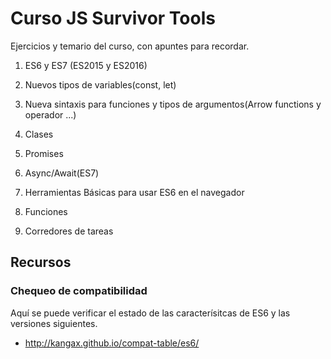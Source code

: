 # Curso JS Survivor Tools

Ejercicios y temario del curso, con apuntes para recordar.

1. ES6 y ES7 (ES2015 y ES2016)
  1. Nuevos tipos de variables(const, let)
  2. Nueva sintaxis para funciones y tipos de argumentos(Arrow functions y operador ...)
  3. Clases
  4. Promises
  5. Async/Await(ES7)

2. Herramientas Básicas para usar ES6 en el navegador
3. Funciones
4. Corredores de tareas

## Recursos

### Chequeo de compatibilidad

Aquí se puede verificar el estado de las caracterísitcas de ES6 y las versiones siguientes.
 
 - http://kangax.github.io/compat-table/es6/